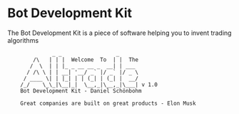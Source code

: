 # Bot Development Kit
The Bot Development Kit is a piece of software helping you to invent trading algorithms

```
              _ _                 _
        /\   | | |  Welcome  To  | |  The
       /  \  | | |_ _ __ __ _  __| | ___
      / /\ \ | | __| '__/ _` |/ _` |/ _ \ 
     / ____ \| | |_| | | (_| | (_| |  __/
    /_/    \_\_|\__|_|  \__,_|\__,_|\___| v 1.0
    Bot Development Kit - Daniel Schönbohm
    
    Great companies are built on great products - Elon Musk
```